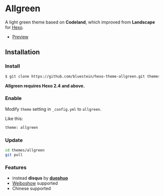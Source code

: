 # Allgreen

A light green theme based on **Codeland**, which improved from **Landscape** for [Hexo][1].

- [Preview][2]

## Installation

### Install

``` bash
$ git clone https://github.com/bluestein/hexo-theme-allgreen.git themes/allgreen
```

**Allgreen requires Hexo 2.4 and above.**

### Enable

Modify `theme` setting in `_config.yml` to `allgreen`.

Like this:

```bash
theme: allgreen
```

### Update

``` bash
cd themes/allgreen
git pull
```

### Features

- instead **disqus** by **[duoshuo][3]**
- [Weiboshow][4] supported
- Chinese supported

[1]: http://hexo.io/
[2]: http://bluestein.github.io/
[3]: http://duoshuo.com/
[4]: http://app.weibo.com/tool/weiboshow